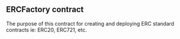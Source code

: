 ## ERCFactory contract 

The purpose of this contract for creating and deploying ERC standard contracts ie: ERC20, ERC721, etc.

